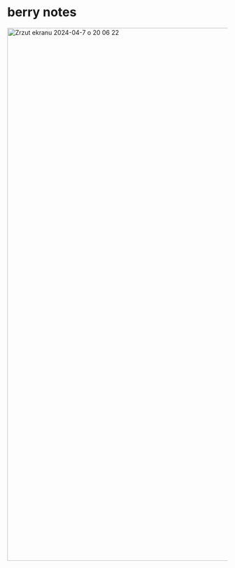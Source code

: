 # berry notes
<img width="1216" alt="Zrzut ekranu 2024-04-7 o 20 06 22" src="https://github.com/berrryone/notesapp/assets/151057392/f52ac279-40a2-47bc-90f5-b940470ee895">
